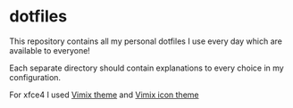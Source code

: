 # dotfiles
This repository contains all my personal dotfiles I use every day which are available to everyone!

Each separate directory should contain explanations to every choice in my configuration.

For xfce4 I used [Vimix theme](https://github.com/vinceliuice/Vimix-gtk-themes) and [Vimix icon theme](https://github.com/vinceliuice/vimix-icon-theme)

